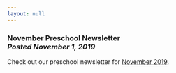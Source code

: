 ```yaml
---
layout: null
---
```


<h3 class="ui header">
  November Preschool Newsletter
  <div class="sub header">
    <i>Posted November 1, 2019</i>
  </div>
</h3>

Check out our preschool newsletter for
<a href="{{ site.baseurl }}/assets/newsletters/2019-2020/COH_November_2019_Newsletter.pdf">November 2019</a>.
